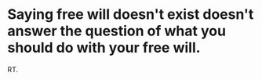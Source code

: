 # Saying free will doesn't exist doesn't answer the question of what you should do with your free will. 
RT.
